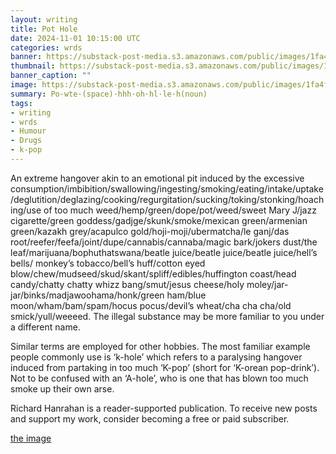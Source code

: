 ```yaml
---
layout: writing
title: Pot Hole
date: 2024-11-01 10:15:00 UTC
categories: wrds
banner: https://substack-post-media.s3.amazonaws.com/public/images/1fa4f982-e006-4f02-9013-ad790349e63e_1024x1024.png
thumbnail: https://substack-post-media.s3.amazonaws.com/public/images/1fa4f982-e006-4f02-9013-ad790349e63e_1024x1024.png
banner_caption: "" 
image: https://substack-post-media.s3.amazonaws.com/public/images/1fa4f982-e006-4f02-9013-ad790349e63e_1024x1024.png
summary: Po·wte·(space)·hhh·oh·hl·le·h(noun)
tags:
- writing
- wrds
- Humour
- Drugs
- k-pop
---
```


An extreme hangover akin to an emotional pit induced by the excessive consumption/imbibition/swallowing/ingesting/smoking/eating/intake/uptake/deglutition/deglazing/cooking/regurgitation/sucking/toking/stonking/hoaching/use of too much weed/hemp/green/dope/pot/weed/sweet Mary J/jazz cigarette/green goddess/gadjge/skunk/smoke/mexican green/armenian green/kazakh grey/acapulco gold/hoji-moji/ubermatcha/le ganj/das root/reefer/feefa/joint/dupe/cannabis/cannaba/magic bark/jokers dust/the leaf/marijuana/bophuthatswana/beatle juice/beatle juice/beatle juice/hell’s bells/ monkey’s tobacco/bell’s huff/cotton eyed blow/chew/mudseed/skud/skant/spliff/edibles/huffington coast/head candy/chatty chatty whizz bang/smut/jesus cheese/holy moley/jar-jar/binks/madjawoohama/honk/green ham/blue moon/wham/bam/spam/hocus pocus/devil’s wheat/cha cha cha/old smick/yull/weeeed. The illegal substance may be more familiar to you under a different name.

Similar terms are employed for other hobbies. The most familiar example people commonly use is ‘k-hole’ which refers to a paralysing hangover induced from partaking in too much ‘K-pop’ (short for ‘K-orean pop-drink’). Not to be confused with an ‘A-hole’, who is one that has blown too much smoke up their own arse.

Richard Hanrahan is a reader-supported publication. To receive new posts and support my work, consider becoming a free or paid subscriber.

[the image](https://substack-post-media.s3.amazonaws.com/public/images/1fa4f982-e006-4f02-9013-ad790349e63e_1024x1024.png)